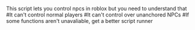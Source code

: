 This script lets you control npcs in roblox but you need to understand that
 #It can't control normal players
 #It can't control over unanchored NPCs
 #If some functions aren't unavaliable, get a better script runner
